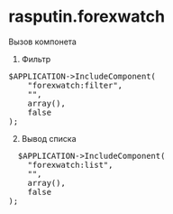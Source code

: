 # rasputin.forexwatch

Вызов компонета
1. Фильтр
<pre>
$APPLICATION->IncludeComponent(
    "forexwatch:filter",
    "",
    array(),
    false
);
</pre>

2. Вывод списка
<pre>
  $APPLICATION->IncludeComponent(
    "forexwatch:list",
    "",
    array(),
    false
);
</pre>

